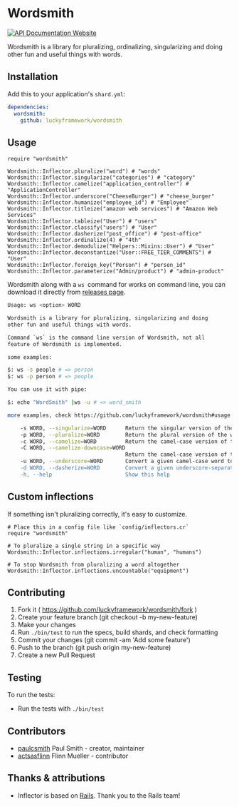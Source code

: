 # Wordsmith

[![API Documentation Website](https://img.shields.io/website?down_color=red&down_message=Offline&label=API%20Documentation&up_message=Online&url=https%3A%2F%2Fluckyframework.github.io%2Fwordsmith%2F)](https://luckyframework.github.io/wordsmith)

Wordsmith is a library for pluralizing, ordinalizing, singularizing and doing
other fun and useful things with words.

## Installation

Add this to your application's `shard.yml`:

```yaml
dependencies:
  wordsmith:
    github: luckyframework/wordsmith
```

## Usage

```crystal
require "wordsmith"

Wordsmith::Inflector.pluralize("word") # "words"
Wordsmith::Inflector.singularize("categories") # "category"
Wordsmith::Inflector.camelize("application_controller") # "ApplicationController"
Wordsmith::Inflector.underscore("CheeseBurger") # "cheese_burger"
Wordsmith::Inflector.humanize("employee_id") # "Employee"
Wordsmith::Inflector.titleize("amazon web services") # "Amazon Web Services"
Wordsmith::Inflector.tableize("User") # "users"
Wordsmith::Inflector.classify("users") # "User"
Wordsmith::Inflector.dasherize("post_office") # "post-office"
Wordsmith::Inflector.ordinalize(4) # "4th"
Wordsmith::Inflector.demodulize("Helpers::Mixins::User") # "User"
Wordsmith::Inflector.deconstantize("User::FREE_TIER_COMMENTS") # "User"
Wordsmith::Inflector.foreign_key("Person") # "person_id"
Wordsmith::Inflector.parameterize("Admin/product") # "admin-product"
```

Wordsmith along with a `ws `command for works on command line, you can download it directly from [releases page](https://github.com/luckyframework/wordsmith/releases).

```sh
Usage: ws <option> WORD

Wordsmith is a library for pluralizing, singularizing and doing
other fun and useful things with words.

Command `ws` is the command line version of Wordsmith, not all
feature of Wordsmith is implemented.

some examples:

$: ws -s people # => person
$: ws -p person # => people

You can use it with pipe:

$: echo "WordSmith" |ws -u # => word_smith

more examples, check https://github.com/luckyframework/wordsmith#usage

    -s WORD, --singularize=WORD      Return the singular version of the word.
    -p WORD, --pluralize=WORD        Return the plural version of the word.
    -c WORD, --camelize=WORD         Return the camel-case version of that word.
    -C WORD, --camelize-downcase=WORD
                                     Return the camel-case version of that word, but the first letter not capitalized.
    -u WORD, --underscore=WORD       Convert a given camel-case word to it's underscored version.
    -d WORD, --dasherize=WORD        Convert a given underscore-separated word to the same word, separated by dashes.
    -h, --help                       Show this help
```

## Custom inflections

If something isn't pluralizing correctly, it's easy to customize.

```crystal
# Place this in a config file like `config/inflectors.cr`
require "wordsmith"

# To pluralize a single string in a specific way
Wordsmith::Inflector.inflections.irregular("human", "humans")

# To stop Wordsmith from pluralizing a word altogether
Wordsmith::Inflector.inflections.uncountable("equipment")
```

## Contributing

1. Fork it ( https://github.com/luckyframework/wordsmith/fork )
2. Create your feature branch (git checkout -b my-new-feature)
3. Make your changes
4. Run `./bin/test` to run the specs, build shards, and check formatting
5. Commit your changes (git commit -am 'Add some feature')
6. Push to the branch (git push origin my-new-feature)
7. Create a new Pull Request

## Testing

To run the tests:

- Run the tests with `./bin/test`

## Contributors

- [paulcsmith](https://github.com/paulcsmith) Paul Smith - creator, maintainer
- [actsasflinn](https://github.com/actsasflinn) Flinn Mueller - contributor

## Thanks & attributions

- Inflector is based on [Rails](https://github.com/rails/rails). Thank you to the Rails team!
